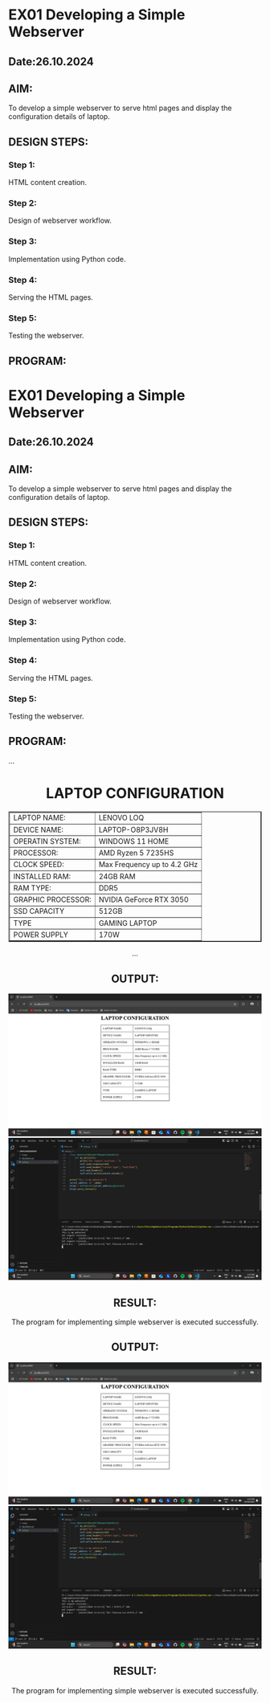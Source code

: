 # EX01 Developing a Simple Webserver
## Date:26.10.2024

## AIM:
To develop a simple webserver to serve html pages and display the configuration details of laptop.

## DESIGN STEPS:
### Step 1: 
HTML content creation.

### Step 2:
Design of webserver workflow.

### Step 3:
Implementation using Python code.

### Step 4:
Serving the HTML pages.

### Step 5:
Testing the webserver.

## PROGRAM:
# EX01 Developing a Simple Webserver
## Date:26.10.2024

## AIM:
To develop a simple webserver to serve html pages and display the configuration details of laptop.

## DESIGN STEPS:
### Step 1: 
HTML content creation.

### Step 2:
Design of webserver workflow.

### Step 3:
Implementation using Python code.

### Step 4:
Serving the HTML pages.

### Step 5:
Testing the webserver.

## PROGRAM:
...
<HTML>
    <CENTER>
    <H1>LAPTOP CONFIGURATION</H1>
</CENTER>
    <BODY>
        <CENTER>
        <TABLE border="2" CELLPADDING="10">
 <TR>
    <TD>LAPTOP NAME:</TD><TD>LENOVO LOQ</TD>
 </TR>           
<TR>
    <TD>DEVICE NAME:</TD><TD>LAPTOP-O8P3JV8H</TD>
</TR>
<TR>
    <TD>OPERATIN SYSTEM:</TD><TD>WINDOWS 11 HOME</TD>
</TR>
<TR>
    <TD>PROCESSOR:</TD><TD>AMD Ryzen 5 7235HS </TD>
</TR>
<TR>
    <TD>CLOCK SPEED:</TD><TD>Max Frequency up to 4.2 GHz</TD>
</TR>
<TR>
    <TD>INSTALLED RAM:</TD><TD>24GB RAM </TD>

</TR>
<TR>
    <TD>RAM TYPE:</TD><TD>DDR5</TD>
</TR>
<TR>
    <TD>GRAPHIC PROCESSOR:</TD><TD>NVIDIA GeForce RTX 3050</TD>
</TR>
<TR>
    <TD>SSD CAPACITY</TD><TD>512GB</TD>
</TR>
<tr>
    <td>TYPE</td><td>GAMING LAPTOP</td>
</tr>
<TR>
    <TD>POWER SUPPLY</TD><TD>170W</TD>
</TR>
</CENTER>
    </BODY>
</TABLE>
</HTML>
...

## OUTPUT:
![alt text](<Screenshot 2024-10-26 133339.png>)
![alt text](<Screenshot 2024-10-26 133401.png>)

## RESULT:
The program for implementing simple webserver is executed successfully.



## OUTPUT:
![alt text](<Screenshot 2024-10-26 133339.png>)
![alt text](<Screenshot 2024-10-26 133401.png>)

## RESULT:
The program for implementing simple webserver is executed successfully.
